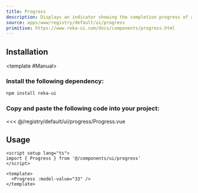 ```yaml
---
title: Progress
description: Displays an indicator showing the completion progress of a task, typically displayed as a progress bar.
source: apps/www/registry/default/ui/progress
primitive: https://www.reka-ui.com/docs/components/progress.html
---
```


<ComponentPreview name="ProgressDemo" />

## Installation

<TabPreview name="CLI">
<template #CLI>

```bash
npx shadcn-vue@latest add progress
```
</template>

<template #Manual>

<Steps>

### Install the following dependency:

```bash
npm install reka-ui
```

### Copy and paste the following code into your project:

 <<< @/registry/default/ui/progress/Progress.vue

</Steps>

</template>
</TabPreview>

## Usage

```vue
<script setup lang="ts">
import { Progress } from '@/components/ui/progress'
</script>

<template>
  <Progress :model-value="33" />
</template>
```
